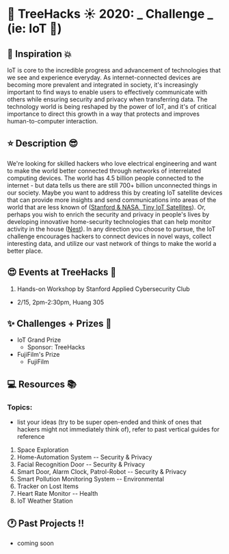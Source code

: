 # __:palm_tree: TreeHacks :sunny: 2020: _ Challenge _  (ie: IoT :mega:)__
<!---
To insert emojis in md file: https://gist.github.com/rxaviers/7360908
To get help with markdown: https://github.com/adam-p/markdown-here/wiki/Markdown-Cheatsheet
hit Michelle Bao up on slack with questions
--->
<!---
Helpful links from TreeHacks 2019:
TreeHacks 2019: Guide to Verticals: https://treehacks.quip.com/VCsNAIlA5gD6/TreeHacks-Guide-to-Verticals-
TreeHacks 2019: Health Vertical Guide: https://treehacks.quip.com/04qwAYbuWaMh
TreeHacks 2019: Awareness Guide: https://treehacks.quip.com/NqcLA8qUk2pO/-TreeHacks-Awareness-Vertical-Guide-
TreeHacks 2019: Safety Guide: https://treehacks.quip.com/HmZJAF1SVbhw/-TreeHacks-Safety-Vertical-Guide-
--->
## :muscle: Inspiration :collision:
IoT is core to the incredible progress and advancement of technologies that we see and experience everyday. As internet-connected devices are becoming more prevalent and integrated in society, it's increasingly important to find ways to enable users to effectively communicate with others while ensuring security and privacy when transferring data. The technology world is being reshaped by the power of IoT, and it's of critical importance to direct this growth in a way that protects and improves human-to-computer interaction.
## :star: Description :sunglasses:
We're looking for skilled hackers who love electrical engineering and want to make the world better connected through networks of interrelated computing devices. The world has 4.5 billion people connected to the internet - but data tells us there are still 700+ billion unconnected things in our society. Maybe you want to address this by creating IoT satellite devices that can provide more insights and send communications into areas of the world that are less known of ([Stanford & NASA, Tiny IoT Satellites](https://theiotmagazine.com/stanford-and-nasa-launch-tiny-iot-satellites-into-earths-orbit-9e5f92487500)). Or, perhaps you wish to enrich the security and privacy in people's lives by developing innovative home-security technologies that can help monitor activity in the house ([Nest](https://nest.com)). In any direction you choose to pursue, the IoT challenge encourages hackers to connect devices in novel ways, collect interesting data, and utilize our vast network of things to make the world a better place. 
## :heart_eyes: Events at TreeHacks :evergreen_tree:
<!--- Order by time --->
1. Hands-on Workshop by Stanford Applied Cybersecurity Club
  * 2/15, 2pm-2:30pm, Huang 305
## :sparkles: Challenges + Prizes :money_with_wings:
* IoT Grand Prize
  * Sponsor: TreeHacks
* FujiFilm's Prize
  * FujiFilm
## :computer: Resources :books:
### Topics:
* list your ideas (try to be super open-ended and think of ones that hackers might not immediately think of), refer to past vertical guides for reference
1. Space Exploration
2. Home-Automation System -- Security & Privacy 
3. Facial Recognition Door -- Security & Privacy 
4. Smart Door, Alarm Clock, Patrol-Robot -- Security & Privacy
5. Smart Pollution Monitoring System -- Environmental
6. Tracker on Lost Items
7. Heart Rate Monitor -- Health
8. IoT Weather Station

## :clock1: Past Projects :bangbang:
* coming soon

